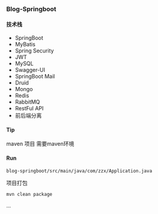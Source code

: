 ### Blog-Springboot

#### 技术栈

* SpringBoot
* MyBatis
* Spring Security
* JWT
* MySQL
* Swagger-UI
* SpringBoot Mail
* Druid
* Mongo
* Redis
* RabbitMQ
* RestFul API
* 前后端分离

#### Tip
maven 项目 需要maven环境

#### Run
```
blog-springboot/src/main/java/com/zzx/Application.java
```

项目打包
```
mvn clean package
```

...
